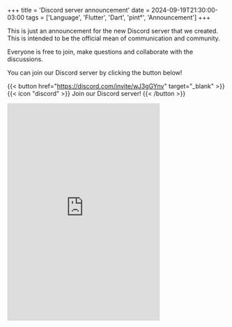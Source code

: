 +++
title = 'Discord server announcement'
date = 2024-09-19T21:30:00-03:00
tags = ['Language', 'Flutter', 'Dart', 'pint°', 'Announcement']
+++

This is just an announcement for the new Discord server that we created. This is
intended to be the official mean of communication and community.

Everyone is free to join, make questions and collaborate with the discussions.

You can join our Discord server by clicking the button below!

{{< button href="https://discord.com/invite/wJ3gGYnv" target="_blank" >}}
{{< icon "discord" >}}
Join our Discord server!
{{< /button >}}

<p>
<iframe src="https://discord.com/widget?id=1286023882515677236&theme=dark"
        width="350"
		height="500"
		allowtransparency="true"
		frameborder="0"
		sandbox="allow-popups allow-popups-to-escape-sandbox allow-same-origin allow-scripts">
</iframe>
</p>
